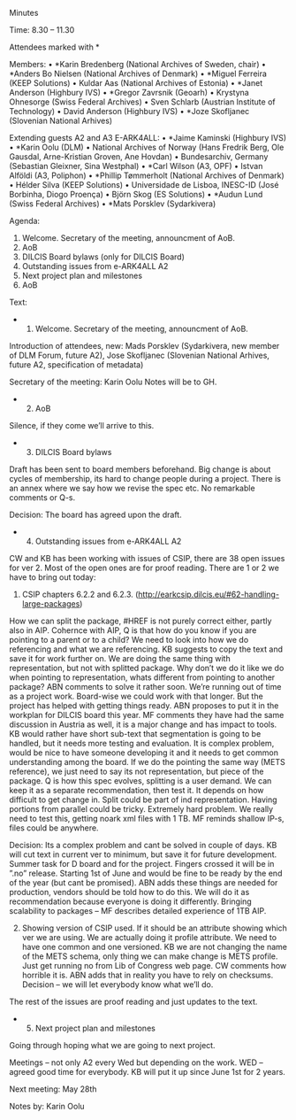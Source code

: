 Minutes

Time: 8.30 – 11.30

Attendees marked with *

Members: 
•	*Karin Bredenberg (National Archives of Sweden, chair)
•	*Anders Bo Nielsen (National Archives of Denmark)
•	*Miguel Ferreira (KEEP Solutions)
•	Kuldar Aas (National Archives of Estonia)
•	*Janet Anderson (Highbury IVS)
•	*Gregor Zavrsnik (Geoarh)
•	Krystyna Ohnesorge (Swiss Federal Archives)
•	Sven Schlarb (Austrian Institute of Technology)
•	David Anderson (Highbury IVS)
•	*Joze Skofljanec (Slovenian National Arhives)

Extending guests A2 and A3 E-ARK4ALL: 
•	*Jaime Kaminski (Highbury IVS)
•	*Karin Oolu (DLM)
•	National Archives of Norway (Hans Fredrik Berg, Ole Gausdal, Arne-Kristian Groven, Ane Hovdan)
•	Bundesarchiv, Germany (Sebastian Gleixner, Sina Westphal)
•	*Carl Wilson (A3, OPF) 
•	Istvan Alföldi (A3, Poliphon)
•	*Phillip Tømmerholt (National Archives of Denmark)
•	Hélder Silva (KEEP Solutions)
•	Universidade de Lisboa, INESC-ID (José Borbinha, Diogo Proença) 
•	Björn Skog (ES Solutions) 
•	*Audun Lund (Swiss Federal Archives)
•	*Mats Porsklev (Sydarkivera)

Agenda:

1.	Welcome. Secretary of the meeting, announcment of AoB.
2.	AoB
3.	DILCIS Board bylaws (only for DILCIS Board)
4.	Outstanding issues from e-ARK4ALL A2
5.	Next project plan and milestones
6.	AoB

Text: 

- 1.	Welcome. Secretary of the meeting, announcment of AoB.

Introduction of attendees, new: Mads Porsklev (Sydarkivera, new member of DLM Forum, future A2), Jose Skofljanec (Slovenian National Arhives, future A2, specification of metadata)  

Secretary of the meeting: Karin Oolu
Notes will be to GH.

- 2.	AoB

Silence, if they come we’ll arrive to this. 

- 3.	DILCIS Board bylaws 

Draft has been sent to board members beforehand. Big change is about cycles of membership, its hard to change people during a project. There is an annex where we say how we revise the spec etc. No remarkable comments or Q-s.

Decision: The board has agreed upon the draft.

- 4.	Outstanding issues from e-ARK4ALL A2

CW and KB has been working with issues of CSIP, there are 38 open issues for ver 2. Most of the open ones are for proof reading. There are 1 or 2 we have to bring out today: 

1. CSIP chapters 6.2.2 and 6.2.3. (http://earkcsip.dilcis.eu/#62-handling-large-packages) 

How we can split the package, #HREF is not purely correct either, partly also in AIP. Cohernce with AIP, Q is that how do you know if you are pointing to a parent or to a child? We need to look into how we do referencing and what we are referencing. KB suggests to copy the text and save it for work further on. We are doing the same thing with representation, but not with splitted package. Why don’t we do it like we do when pointing to representation, whats different from pointing to another package? ABN comments to solve it rather soon. We’re running out of time as a project work. Board-wise we could work with that longer. But the project has helped with getting things ready. ABN proposes to put it in the workplan for DILCIS board this year. MF comments they have had the same discussion in Austria as well, it is a major change and has impact to tools. KB would rather have short sub-text that segmentation is going to be handled, but it needs more testing and evaluation. It is complex problem, would be nice to have someone developing it and it needs to get common understanding among the board. If we do the pointing the same way (METS reference), we just need to say its not representation, but piece of the package. Q is how this spec evolves, splitting is a user demand. We can keep it as a separate recommendation, then test it. It depends on how difficult to get change in. Split could be part of ind representation. Having portions from parallel could be tricky. Extremely hard problem. We really need to test this, getting noark xml files with 1 TB. MF reminds shallow IP-s, files could be anywhere. 

Decision: Its a complex problem and cant be solved in couple of days. KB will cut text in current ver to minimum, but save it for future development. Summer task for D board and for the project. Fingers crossed it will be in ”.no” release. Starting 1st of June and would be fine to be ready by the end of the year (but cant be promised). 
ABN adds these things are needed for production, vendors should be told how to do this. We will do it as recommendation because everyone is doing it differently. Bringing scalability to packages – MF describes detailed experience of 1TB AIP. 

2. Showing version of CSIP used. 
If it should be an attribute showing which ver we are using. We are actually doing it profile attribute. We need to have one common and one versioned. KB we are not changing the name of the METS schema, only thing we can make change is METS profile. Just get running no from Lib of Congress web page. CW comments how horrible it is. ABN adds that in reality you have to rely on checksums. 
Decision – we will let everybody know what we’ll do. 

The rest of the issues are proof reading and just updates to the text. 

- 5.	Next project plan and milestones

Going through hoping what we are going to next project. 

Meetings – not only A2 every Wed but depending on the work. WED – agreed good time for everybody. KB will put it up since June 1st for 2 years.  

Next meeting: May 28th

Notes by: Karin Oolu
